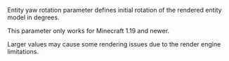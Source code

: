 Entity yaw rotation parameter defines initial rotation of the rendered entity model in degrees.

This parameter only works for Minecraft 1.19 and newer.

Larger values may cause some rendering issues due to the render engine limitations.
